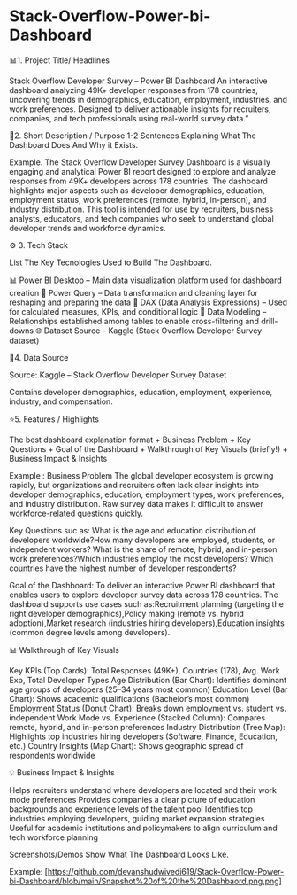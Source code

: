 # Stack-Overflow-Power-bi-Dashboard

📊1. Project Title/ Headlines

Stack Overflow Developer Survey – Power BI Dashboard
An interactive dashboard analyzing 49K+ developer responses from 178 countries, uncovering trends in demographics, education, employment, industries, and work preferences.
Designed to deliver actionable insights for recruiters, companies, and tech professionals using real-world survey data.”

📝2. Short Description / Purpose
1-2 Sentences Explaining What The Dashboard Does And Why it Exists.

Example. The Stack Overflow Developer Survey Dashboard is a visually engaging and analytical Power BI report designed to explore and analyze responses from 49K+ developers across 178 countries.
The dashboard highlights major aspects such as developer demographics, education, employment status, work preferences (remote, hybrid, in-person), and industry distribution.
This tool is intended for use by recruiters, business analysts, educators, and tech companies who seek to understand global developer trends and workforce dynamics.

⚙️ 3. Tech Stack

List The Key Tecnologies Used to Build The Dashboard.

📊 Power BI Desktop – Main data visualization platform used for dashboard creation
📂 Power Query – Data transformation and cleaning layer for reshaping and preparing the data
🔢 DAX (Data Analysis Expressions) – Used for calculated measures, KPIs, and conditional logic
🔗 Data Modeling – Relationships established among tables to enable cross-filtering and drill-downs
🌐 Dataset Source – Kaggle (Stack Overflow Developer Survey dataset)

📂4. Data Source

Source: Kaggle – Stack Overflow Developer Survey Dataset

Contains developer demographics, education, employment, experience, industry, and compensation.

⭐5. Features / Highlights

The best dashboard explanation format + Business Problem + Key Questions + Goal of the Dashboard + Walkthrough of Key Visuals (briefly!) + Business Impact & Insights

Example : Business Problem The global developer ecosystem is growing rapidly, but organizations and recruiters often lack clear insights into developer demographics, education, employment types, work preferences, and industry distribution. Raw survey data makes it difficult to answer workforce-related questions quickly.

Key Questions suc as: What is the age and education distribution of developers worldwide?How many developers are employed, students, or independent workers? What is the share of remote, hybrid, and in-person work preferences?Which industries employ the most developers? Which countries have the highest number of developer respondents?


Goal of the Dashboard:
To deliver an interactive Power BI dashboard that enables users to explore developer survey data across 178 countries. The dashboard supports use cases such as:Recruitment planning (targeting the right developer demographics),Policy making (remote vs. hybrid adoption),Market research (industries hiring developers),Education insights (common degree levels among developers).

📊 Walkthrough of Key Visuals

Key KPIs (Top Cards): Total Responses (49K+), Countries (178), Avg. Work Exp, Total Developer Types
Age Distribution (Bar Chart): Identifies dominant age groups of developers (25–34 years most common)
Education Level (Bar Chart): Shows academic qualifications (Bachelor’s most common)
Employment Status (Donut Chart): Breaks down employment vs. student vs. independent
Work Mode vs. Experience (Stacked Column): Compares remote, hybrid, and in-person preferences
Industry Distribution (Tree Map): Highlights top industries hiring developers (Software, Finance, Education, etc.)
Country Insights (Map Chart): Shows geographic spread of respondents worldwide

💡 Business Impact & Insights

Helps recruiters understand where developers are located and their work mode preferences
Provides companies a clear picture of education backgrounds and experience levels of the talent pool
Identifies top industries employing developers, guiding market expansion strategies
Useful for academic institutions and policymakers to align curriculum and tech workforce planning

Screenshots/Demos
Show What The Dashboard Looks Like.

Example: [https://github.com/devanshudwivedi619/Stack-Overflow-Power-bi-Dashboard/blob/main/Snapshot%20of%20the%20Dashbaord.png.png]
